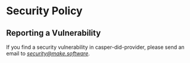 # Security Policy

## Reporting a Vulnerability

If you find a security vulnerability in casper-did-provider, please send an email to *security@make.software*. 

